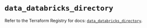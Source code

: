 # `data_databricks_directory`

Refer to the Terraform Registry for docs: [`data_databricks_directory`](https://registry.terraform.io/providers/databricks/databricks/1.89.0/docs/data-sources/directory).
